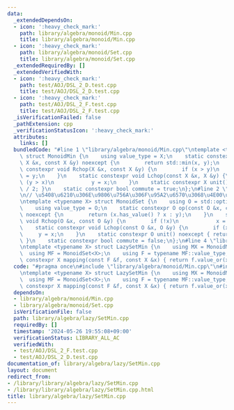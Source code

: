```yaml
---
data:
  _extendedDependsOn:
  - icon: ':heavy_check_mark:'
    path: library/algebra/monoid/Min.cpp
    title: library/algebra/monoid/Min.cpp
  - icon: ':heavy_check_mark:'
    path: library/algebra/monoid/Set.cpp
    title: library/algebra/monoid/Set.cpp
  _extendedRequiredBy: []
  _extendedVerifiedWith:
  - icon: ':heavy_check_mark:'
    path: test/AOJ/DSL_2_D.test.cpp
    title: test/AOJ/DSL_2_D.test.cpp
  - icon: ':heavy_check_mark:'
    path: test/AOJ/DSL_2_F.test.cpp
    title: test/AOJ/DSL_2_F.test.cpp
  _isVerificationFailed: false
  _pathExtension: cpp
  _verificationStatusIcon: ':heavy_check_mark:'
  attributes:
    links: []
  bundledCode: "#line 1 \"library/algebra/monoid/Min.cpp\"\ntemplate <typename X>\
    \ struct MonoidMin {\n    using value_type = X;\n    static constexpr X op(const\
    \ X &x, const X &y) noexcept {\n        return std::min(x, y);\n    }\n    static\
    \ constexpr void Rchop(X &x, const X &y) {\n        if (x > y)\n            x\
    \ = y;\n    }\n    static constexpr void Lchop(const X &x, X &y) {\n        if\
    \ (y > x)\n            y = x;\n    }\n    static constexpr X unit() { return std::numeric_limits<X>::max()\
    \ / 2; }\n    static constexpr bool commute = true;\n};\n#line 2 \"library/algebra/monoid/Set.cpp\"\
    \n// \u5408\u6210\u306E\u9806\u756A\u306F\u95A2\u6570\u3068\u4E00\u7DD2\u3060\u3088\
    \ntemplate <typename X> struct MonoidSet {\n    using O = std::optional<X>;\n\
    \    using value_type = O;\n    static constexpr O op(const O &x, const O &y)\
    \ noexcept {\n        return (x.has_value() ? x : y);\n    }\n    static constexpr\
    \ void Rchop(O &x, const O &y) {\n        if (!x)\n            x = y;\n    }\n\
    \    static constexpr void Lchop(const O &x, O &y) {\n        if (x)\n       \
    \     y = x;\n    }\n    static constexpr O unit() noexcept { return std::nullopt;\
    \ }\n    static constexpr bool commute = false;\n};\n#line 4 \"library/algebra/lazy/SetMin.cpp\"\
    \ntemplate <typename X> struct LazySetMin {\n    using MX = MonoidMin<X>;\n  \
    \  using MF = MonoidSet<X>;\n    using F = typename MF::value_type;\n    static\
    \ constexpr X mapping(const F &f, const X &x) { return f.value_or(x); }\n};\n"
  code: "#pragma once\n#include \"library/algebra/monoid/Min.cpp\"\n#include \"library/algebra/monoid/Set.cpp\"\
    \ntemplate <typename X> struct LazySetMin {\n    using MX = MonoidMin<X>;\n  \
    \  using MF = MonoidSet<X>;\n    using F = typename MF::value_type;\n    static\
    \ constexpr X mapping(const F &f, const X &x) { return f.value_or(x); }\n};"
  dependsOn:
  - library/algebra/monoid/Min.cpp
  - library/algebra/monoid/Set.cpp
  isVerificationFile: false
  path: library/algebra/lazy/SetMin.cpp
  requiredBy: []
  timestamp: '2024-05-26 19:55:08+09:00'
  verificationStatus: LIBRARY_ALL_AC
  verifiedWith:
  - test/AOJ/DSL_2_F.test.cpp
  - test/AOJ/DSL_2_D.test.cpp
documentation_of: library/algebra/lazy/SetMin.cpp
layout: document
redirect_from:
- /library/library/algebra/lazy/SetMin.cpp
- /library/library/algebra/lazy/SetMin.cpp.html
title: library/algebra/lazy/SetMin.cpp
---
```

